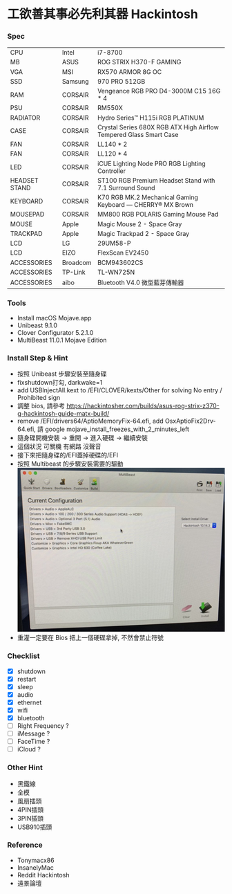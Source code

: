 # 工欲善其事必先利其器 Hackintosh

### Spec
||||
|---|---|---|
|CPU|Intel|i7-8700|
|MB|ASUS|ROG STRIX H370-F GAMING|
|VGA|MSI|RX570 ARMOR 8G OC|
|SSD|Samsung|970 PRO 512GB|
|RAM|CORSAIR|Vengeance RGB PRO D4-3000M C15 16G * 4|
|PSU|CORSAIR|RM550X|
|RADIATOR|CORSAIR|Hydro Series™ H115i RGB PLATINUM|
|CASE|CORSAIR|Crystal Series 680X RGB ATX High Airflow Tempered Glass Smart Case|
|FAN|CORSAIR|LL140 * 2|
|FAN|CORSAIR|LL120 * 4|
|LED|CORSAIR|iCUE Lighting Node PRO RGB Lighting Controller|
|HEADSET STAND|CORSAIR|ST100 RGB Premium Headset Stand with 7.1 Surround Sound|
|KEYBOARD|CORSAIR|K70 RGB MK.2 Mechanical Gaming Keyboard — CHERRY® MX Brown|
|MOUSEPAD|CORSAIR|MM800 RGB POLARIS Gaming Mouse Pad|
|MOUSE|Apple|Magic Mouse 2 - Space Gray|
|TRACKPAD|Apple|Magic Trackpad 2 - Space Gray|
|LCD|LG|29UM58-P|
|LCD|EIZO|FlexScan EV2450|
|ACCESSORIES|Broadcom|BCM943602CS|
|ACCESSORIES|TP-Link|TL-WN725N|
|ACCESSORIES|aibo|Bluetooth V4.0 微型藍芽傳輸器|

### Tools
* Install macOS Mojave.app
* Unibeast 9.1.0
* Clover Configurator 5.2.1.0
* MultiBeast 11.0.1 Mojave Edition

### Install Step & Hint
* 按照 Unibeast 步驟安裝至隨身碟
* fixshutdown打勾, darkwake=1
* add USBInjectAll.kext to /EFI/CLOVER/kexts/Other for solving No entry / Prohibited sign
* 調整 bios, 請參考 https://hackintosher.com/builds/asus-rog-strix-z370-g-hackintosh-guide-matx-build/
* remove /EFI/drivers64/AptioMemoryFix-64.efi, add OsxAptioFix2Drv-64.efi, 請 google mojave_install_freezes_with_2_minutes_left
* 隨身碟開機安裝 -> 重開 -> 進入硬碟 -> 繼續安裝
* 這個狀況 可關機 有網路 沒聲音
* 接下來把隨身碟的/EFI蓋掉硬碟的/EFI
* 按照 Multibeast 的步驟安裝需要的驅動
![](../img/MultiBeast%20Install.png)
* 重灌一定要在 Bios 把上一個硬碟拿掉, 不然會禁止符號

### Checklist
- [x] shutdown
- [x] restart
- [x] sleep
- [x] audio
- [x] ethernet
- [x] wifi
- [x] bluetooth
- [ ] Right Frequency ?
- [ ] iMessage ?
- [ ] FaceTime ?
- [ ] iCloud ?

### Other Hint
* 黑鐵線
* 全模
* 風扇插頭
* 4PIN插頭
* 3PIN插頭
* USB910插頭

### Reference
* Tonymacx86
* InsanelyMac
* Reddit Hackintosh
* 遠景論壇
